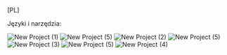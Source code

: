 [PL]

Języki i narzędzia:

![New Project (1)](https://user-images.githubusercontent.com/77631315/110176479-a305cc80-7e03-11eb-88c9-1c21283f9165.png) ![New Project (5)](https://user-images.githubusercontent.com/77631315/110176931-6686a080-7e04-11eb-91c6-3368d9ca95a6.png)
![New Project (2)](https://user-images.githubusercontent.com/77631315/110176624-e6603b00-7e03-11eb-8a2f-447e50e47276.png) ![New Project (5)](https://user-images.githubusercontent.com/77631315/110176931-6686a080-7e04-11eb-91c6-3368d9ca95a6.png)
![New Project (3)](https://user-images.githubusercontent.com/77631315/110176736-18719d00-7e04-11eb-9946-f559f4c4938b.png) ![New Project (5)](https://user-images.githubusercontent.com/77631315/110176931-6686a080-7e04-11eb-91c6-3368d9ca95a6.png)
![New Project (4)](https://user-images.githubusercontent.com/77631315/110176852-40610080-7e04-11eb-89f0-165bcc81c558.png)



